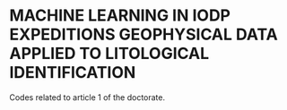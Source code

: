 # MACHINE LEARNING IN IODP EXPEDITIONS GEOPHYSICAL DATA APPLIED TO LITOLOGICAL IDENTIFICATION
Codes related to article 1 of the doctorate.
